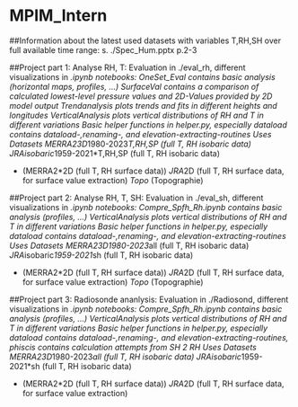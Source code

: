 # MPIM_Intern


##Information about the latest used datasets with variables T,RH,SH over full available time range: 
s. ./Spec_Hum.pptx p.2-3

##Project part 1: Analyse RH, T:
Evaluation in ./eval_rh, different visualizations in *.ipynb notebooks:
*OneSet_Eval* contains basic analysis (horizontal maps, profiles, ...)
*SurfaceVal* contains a comparison of calculated lowest-level pressure values and 2D-Values provided by 2D model output
*Trendanalysis* plots trends and fits in different heights and longitudes
*VerticalAnalysis* plots vertical distributions of RH and T in different variations
Basic helper functions in *helper.py, especially dataload* contains dataload-,renaming-, and elevation-extracting-routines
Uses Datasets
*MERRA2*3D*1980-2023*T,RH,SP (full T, RH isobaric data)
*JRA*isobaric*1959-2021*T,RH,SP (full T, RH isobaric data)
* (MERRA2*2D (full T, RH surface data))
*JRA*2D (full T, RH surface data, for surface value extraction)
*Topo* (Topographie)

##Project part 2: Analyse RH, T, SH:
Evaluation in ./eval_sh, different visualizations in *.ipynb notebooks:
*Compre_Spfh_Rh.ipynb contains basic analysis (profiles, ...)
*VerticalAnalysis* plots vertical distributions of RH and T in different variations
Basic helper functions in *helper.py, especially dataload* contains dataload-,renaming-, and elevation-extracting-routines
Uses Datasets
*MERRA2*3D*1980-2023*all (full T, RH isobaric data)
*JRA*isobaric*1959-2021*sh (full T, RH isobaric data)
* (MERRA2*2D (full T, RH surface data))
*JRA*2D (full T, RH surface data, for surface value extraction)
*Topo* (Topographie)

##Project part 3: Radiosonde ananlysis:
Evaluation in ./Radiosond, different visualizations in *.ipynb notebooks:
*Compre_Spfh_Rh.ipynb contains basic analysis (profiles, ...)
*VerticalAnalysis* plots vertical distributions of RH and T in different variations
Basic helper functions in *helper.py, especially dataload* contains dataload-,renaming-, and elevation-extracting-routines, phiscis* contains calculation attempts from SH 2 RH
Uses Datasets
*MERRA2*3D*1980-2023*all (full T, RH isobaric data)
*JRA*isobaric*1959-2021*sh (full T, RH isobaric data)
* (MERRA2*2D (full T, RH surface data))
*JRA*2D (full T, RH surface data, for surface value extraction)
